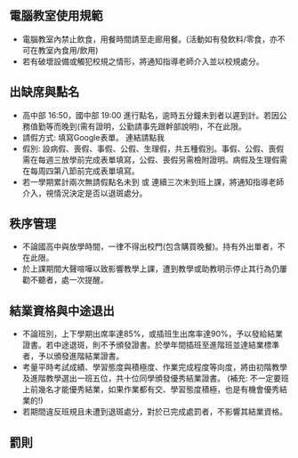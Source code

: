 ## 電腦教室使用規範
- 電腦教室內禁止飲食，用餐時間請至走廊用餐。(活動如有發飲料/零食，亦不可在教室內食用/飲用)
- 若有破壞設備或觸犯校規之情形，將通知指導老師介入並以校規處分。

## 出缺席與點名
- 高中部 16:50，國中部 19:00 進行點名，逾時五分鐘未到者以遲到計。若因公務值勤等而晚到(需有證明，公勤請事先跟幹部說明)，不在此限。
- 請假方式: 填寫Google表單。 連結請點我
- 假別: 設病假、喪假、事假、公假、生理假，共五種假別。事假、公假、喪假需在每週三放學前完成表單填寫，公假、喪假另需檢附證明。病假及生理假需在每周四第八節前完成表單填寫。
- 若一學期累計兩次無請假點名未到 或 連續三次未到班上課，將通知指導老師介入，視情況決定是否以退斑處分。

## 秩序管理
- 不論國高中與放學時間，一律不得出校門(包含購買晚餐)。持有外出單者，不在此限。
- 於上課期間大聲喧嘩以致影響教學上課，遭到教學或助教明示停止其行為仍屢勸不聽者，處一次提醒。

## 結業資格與中途退出
- 不論班別，上下學期出席率達85%，或插班生出席率達90%，予以發給結業證書。若中途退斑，則不予頒發證書。於學年間插班至進階班並達結業標準者，予以頒發進階結業證書。
- 考量平時考試成績、學習態度與積極度、作業完成程度等向度，將由初階教學及進階教學選出一班五位，共十位同學頒發優秀結業證書。 (補充: 不一定要班上前幾名才能優秀結業，如果作業都有交、學習態度積極，也是有機會優秀結業的!)
- 若期間違反班規且未遭到退斑處分，對於已完成處罰者，不影響其結業資格。

## 罰則
